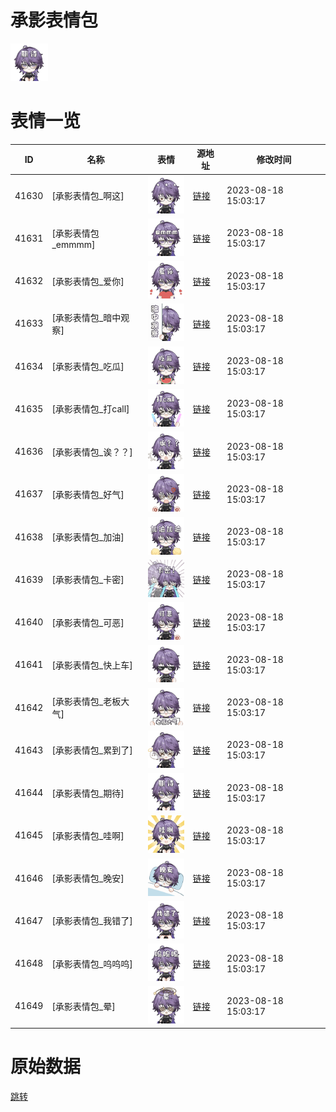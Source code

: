 # 承影表情包

<img src="./cover.png" height="60" alt="cover" />

# 表情一览

|ID|名称|表情|源地址|修改时间|
|----|----|----|----|----|
|41630|[承影表情包_啊这]|<img src="./pic/041630_%5B承影表情包_啊这%5D.png" height="60" alt="啊这"/>|[链接](https://i0.hdslb.com/bfs/garb/75b378de6e612eb58cbdf0c00445dbf572e43a46.png)|2023-08-18 15:03:17|
|41631|[承影表情包_emmmm]|<img src="./pic/041631_%5B承影表情包_emmmm%5D.png" height="60" alt="emmmm"/>|[链接](https://i0.hdslb.com/bfs/garb/e7bc075776c37191bb5f9c04cf550184ca4084f9.png)|2023-08-18 15:03:17|
|41632|[承影表情包_爱你]|<img src="./pic/041632_%5B承影表情包_爱你%5D.png" height="60" alt="爱你"/>|[链接](https://i0.hdslb.com/bfs/garb/6e68e9821b7552af82f686dbd30af3bd7c2f05cc.png)|2023-08-18 15:03:17|
|41633|[承影表情包_暗中观察]|<img src="./pic/041633_%5B承影表情包_暗中观察%5D.png" height="60" alt="暗中观察"/>|[链接](https://i0.hdslb.com/bfs/garb/1883240d102db9ccadbd1fbdc25caf92aaabb12d.png)|2023-08-18 15:03:17|
|41634|[承影表情包_吃瓜]|<img src="./pic/041634_%5B承影表情包_吃瓜%5D.png" height="60" alt="吃瓜"/>|[链接](https://i0.hdslb.com/bfs/garb/99d1a99a392c96eaa22204f8d8b8f5f69163174a.png)|2023-08-18 15:03:17|
|41635|[承影表情包_打call]|<img src="./pic/041635_%5B承影表情包_打call%5D.png" height="60" alt="打call"/>|[链接](https://i0.hdslb.com/bfs/garb/c80710ebb55052c0d39d6866a7605ce10348f05d.png)|2023-08-18 15:03:17|
|41636|[承影表情包_诶？？]|<img src="./pic/041636_%5B承影表情包_诶？？%5D.png" height="60" alt="诶？？"/>|[链接](https://i0.hdslb.com/bfs/garb/1b61fe7151b8472f9af683436a3d7882b35c261d.png)|2023-08-18 15:03:17|
|41637|[承影表情包_好气]|<img src="./pic/041637_%5B承影表情包_好气%5D.png" height="60" alt="好气"/>|[链接](https://i0.hdslb.com/bfs/garb/08286359a772bd5290d6a20412f4c9d25e41041f.png)|2023-08-18 15:03:17|
|41638|[承影表情包_加油]|<img src="./pic/041638_%5B承影表情包_加油%5D.png" height="60" alt="加油"/>|[链接](https://i0.hdslb.com/bfs/garb/1ce30e6247bb2395bbe08a977e7f78b0d5027b4d.png)|2023-08-18 15:03:17|
|41639|[承影表情包_卡密]|<img src="./pic/041639_%5B承影表情包_卡密%5D.png" height="60" alt="卡密"/>|[链接](https://i0.hdslb.com/bfs/garb/7a063027b5237cb516714f58690c945d816b813c.png)|2023-08-18 15:03:17|
|41640|[承影表情包_可恶]|<img src="./pic/041640_%5B承影表情包_可恶%5D.png" height="60" alt="可恶"/>|[链接](https://i0.hdslb.com/bfs/garb/b3c9fc5b91516fdd17f34df0a8b6b92953b7afab.png)|2023-08-18 15:03:17|
|41641|[承影表情包_快上车]|<img src="./pic/041641_%5B承影表情包_快上车%5D.png" height="60" alt="快上车"/>|[链接](https://i0.hdslb.com/bfs/garb/6216ab75713b5cc4ae034096899debb82f5ec86c.png)|2023-08-18 15:03:17|
|41642|[承影表情包_老板大气]|<img src="./pic/041642_%5B承影表情包_老板大气%5D.png" height="60" alt="老板大气"/>|[链接](https://i0.hdslb.com/bfs/garb/a6466db196b956a7f2f49d10227fc992f50cd2bb.png)|2023-08-18 15:03:17|
|41643|[承影表情包_累到了]|<img src="./pic/041643_%5B承影表情包_累到了%5D.png" height="60" alt="累到了"/>|[链接](https://i0.hdslb.com/bfs/garb/899cf248faa82659beb6e8d33f77277ee1bbe29c.png)|2023-08-18 15:03:17|
|41644|[承影表情包_期待]|<img src="./pic/041644_%5B承影表情包_期待%5D.png" height="60" alt="期待"/>|[链接](https://i0.hdslb.com/bfs/garb/0bff551da8fc1b530fdab74366af585371de3685.png)|2023-08-18 15:03:17|
|41645|[承影表情包_哇啊]|<img src="./pic/041645_%5B承影表情包_哇啊%5D.png" height="60" alt="哇啊"/>|[链接](https://i0.hdslb.com/bfs/garb/24c61d2eafef2bf9c1ca329e7946a94082946e1e.png)|2023-08-18 15:03:17|
|41646|[承影表情包_晚安]|<img src="./pic/041646_%5B承影表情包_晚安%5D.png" height="60" alt="晚安"/>|[链接](https://i0.hdslb.com/bfs/garb/df20d4988bb4c296ed5e7f5f4bbdc35b95347680.png)|2023-08-18 15:03:17|
|41647|[承影表情包_我错了]|<img src="./pic/041647_%5B承影表情包_我错了%5D.png" height="60" alt="我错了"/>|[链接](https://i0.hdslb.com/bfs/garb/495afa3d4416bbb143eca2cd90d83d78aad46932.png)|2023-08-18 15:03:17|
|41648|[承影表情包_呜呜呜]|<img src="./pic/041648_%5B承影表情包_呜呜呜%5D.png" height="60" alt="呜呜呜"/>|[链接](https://i0.hdslb.com/bfs/garb/64f363378ef63edd0ce58c34758dc713ed83cd4a.png)|2023-08-18 15:03:17|
|41649|[承影表情包_晕]|<img src="./pic/041649_%5B承影表情包_晕%5D.png" height="60" alt="晕"/>|[链接](https://i0.hdslb.com/bfs/garb/d2ac92f5dec72b5d6f03028452c69c8eb8fc594b.png)|2023-08-18 15:03:17|

# 原始数据

[跳转](./raw.json)

